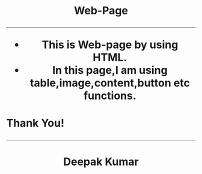 <br><h1 align=center> Web-Page

  
  ------
  
  
- This is Web-page by using HTML.
- In this page,I am using table,image,content,button etc functions.

<h1 align=left>Thank You!

-----

<h1 align=center>Deepak Kumar
 
